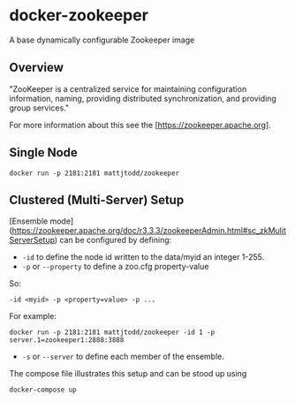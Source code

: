 # docker-zookeeper
A base dynamically configurable Zookeeper image

## Overview

"ZooKeeper is a centralized service for maintaining configuration information, naming, providing distributed synchronization, and providing group services."

For more information about this see the [https://zookeeper.apache.org].

## Single Node

```
docker run -p 2181:2181 mattjtodd/zookeeper
```

## Clustered (Multi-Server) Setup

[Ensemble mode] (https://zookeeper.apache.org/doc/r3.3.3/zookeeperAdmin.html#sc_zkMulitServerSetup) can be configured by defining:

* `-id` to define the node id written to the data/myid an integer 1-255.
* `-p` or `--property` to define a zoo.cfg property-value 

So:

```
-id <myid> -p <property=value> -p ...
```

For example:

```
docker run -p 2181:2181 mattjtodd/zookeeper -id 1 -p server.1=zookeeper1:2888:3888
```
* `-s` or `--server` to define each member of the ensemble.
 
The compose file illustrates this setup and can be stood up using

```
docker-compose up
```

